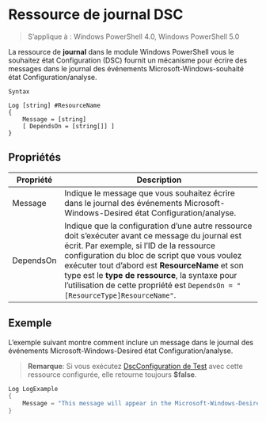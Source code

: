 # Ressource de journal DSC 

> S’applique à : Windows PowerShell 4.0, Windows PowerShell 5.0

La ressource de __journal__ dans le module Windows PowerShell vous le souhaitez état Configuration (DSC) fournit un mécanisme pour écrire des messages dans le journal des événements Microsoft-Windows-souhaité état Configuration/analyse.

```
Syntax

Log [string] #ResourceName
{
    Message = [string]
    [ DependsOn = [string[]] ]
}
```

## Propriétés
|  Propriété  |  Description   | 
|---|---| 
| Message| Indique le message que vous souhaitez écrire dans le journal des événements Microsoft-Windows-Desired état Configuration/analyse.| 
| DependsOn | Indique que la configuration d’une autre ressource doit s’exécuter avant ce message du journal est écrit. Par exemple, si l’ID de la ressource configuration du bloc de script que vous voulez exécuter tout d’abord est __ResourceName__ et son type est le __type de ressource__, la syntaxe pour l’utilisation de cette propriété est `DependsOn = "[ResourceType]ResourceName"`.| 

## Exemple

L’exemple suivant montre comment inclure un message dans le journal des événements Microsoft-Windows-Desired état Configuration/analyse.

> **Remarque**: Si vous exécutez [DscConfiguration de Test](https://technet.microsoft.com/en-us/library/dn407382.aspx) avec cette ressource configurée, elle retourne toujours **$false**.

```powershell 
Log LogExample
{
    Message = "This message will appear in the Microsoft-Windows-Desired State Configuration/Analytic event log."
} 
```

